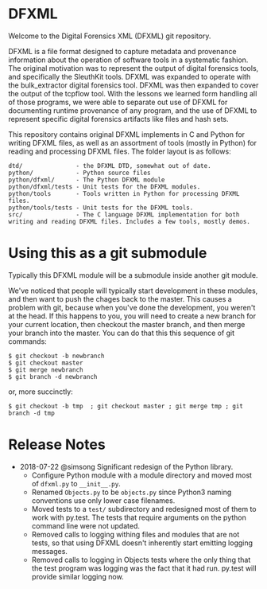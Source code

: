 # DFXML
Welcome to the Digital Forensics XML (DFXML) git repository.

DFXML is a file format designed to capture metadata and provenance information about the operation of software tools in a systematic fashion. The original motivation was to represent the output of digital forensics tools, and specifically the SleuthKit tools. DFXML was expanded to operate with the bulk_extractor digital forensics tool. DFXML was then expanded to cover the output of the tcpflow tool. With the lessons we learned form handling all of those programs, we were able to separate out use of DFXML for documenting runtime provenance of any program, and the use of DFXML to represent specific digital forensics artifacts like files and hash sets.

This repository contains original DFXML implements in C and Python for writing DFXML files, as well as an assortment of tools (mostly in Python) for reading and processing DFXML files.  The folder layout is as follows:

```
dtd/               - the DFXML DTD, somewhat out of date.
python/            - Python source files
python/dfxml/      - The Python DFXML module
python/dfxml/tests - Unit tests for the DFXML modules.
python/tools       - Tools written in Python for processing DFXML files.
python/tools/tests - Unit tests for the DFXML tools.
src/               - The C language DFXML implementation for both writing and reading DFXML files. Includes a few tools, mostly demos.
```

# Using this as a git submodule
Typically this DFXML module will be a submodule inside another git module.

We've noticed that people will typically start development in these modules, and then want to push the chages back to the master. This causes a problem with git, because when you've done the development, you weren't at the head. If this happens to you, you will need to create a new branch for your current location, then checkout the master branch, and then merge your branch into the master. You can do that this this sequence of git commands:

```
$ git checkout -b newbranch
$ git checkout master
$ git merge newbranch
$ git branch -d newbranch
```

or, more succinctly: 

```
$ git checkout -b tmp  ; git checkout master ; git merge tmp ; git branch -d tmp 
```

# Release Notes
- 2018-07-22 @simsong Significant redesign of the Python library.
  - Configure Python module with a module directory and moved most of `dfxml.py` to `__init__.py`.
  - Renamed `Objects.py` to be `objects.py` since Python3 naming conventions use only lower case filenames.
  - Moved tests to a `test/` subdirectory and redesigned most of them to work with py.test. The tests that require arguments on the python command line were not updated.
  - Removed calls to logging withing files and modules that are not tests, so that using DFXML doesn't inherently start emitting logging messages.
  - Removed calls to logging in Objects tests where the only thing that the test program was logging was the fact that it had run. py.test will provide similar logging now.